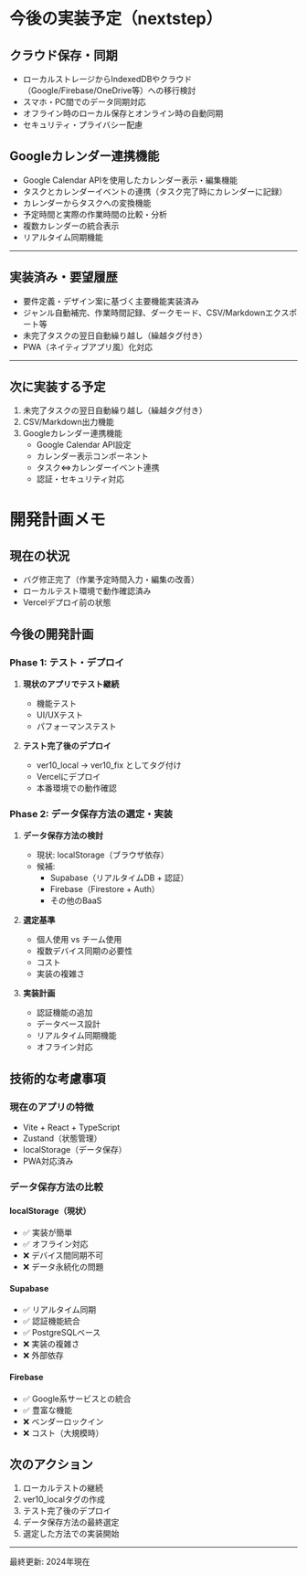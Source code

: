 # 今後の実装予定（nextstep）

## クラウド保存・同期
- ローカルストレージからIndexedDBやクラウド（Google/Firebase/OneDrive等）への移行検討
- スマホ・PC間でのデータ同期対応
- オフライン時のローカル保存とオンライン時の自動同期
- セキュリティ・プライバシー配慮

## Googleカレンダー連携機能
- Google Calendar APIを使用したカレンダー表示・編集機能
- タスクとカレンダーイベントの連携（タスク完了時にカレンダーに記録）
- カレンダーからタスクへの変換機能
- 予定時間と実際の作業時間の比較・分析
- 複数カレンダーの統合表示
- リアルタイム同期機能

---

## 実装済み・要望履歴
- 要件定義・デザイン案に基づく主要機能実装済み
- ジャンル自動補完、作業時間記録、ダークモード、CSV/Markdownエクスポート等
- 未完了タスクの翌日自動繰り越し（繰越タグ付き）
- PWA（ネイティブアプリ風）化対応

---

## 次に実装する予定
1. 未完了タスクの翌日自動繰り越し（繰越タグ付き）
2. CSV/Markdown出力機能
3. Googleカレンダー連携機能
   - Google Calendar API設定
   - カレンダー表示コンポーネント
   - タスク⇔カレンダーイベント連携
   - 認証・セキュリティ対応 

# 開発計画メモ

## 現在の状況
- バグ修正完了（作業予定時間入力・編集の改善）
- ローカルテスト環境で動作確認済み
- Vercelデプロイ前の状態

## 今後の開発計画

### Phase 1: テスト・デプロイ
1. **現状のアプリでテスト継続**
   - 機能テスト
   - UI/UXテスト
   - パフォーマンステスト

2. **テスト完了後のデプロイ**
   - ver10_local → ver10_fix としてタグ付け
   - Vercelにデプロイ
   - 本番環境での動作確認

### Phase 2: データ保存方法の選定・実装
1. **データ保存方法の検討**
   - 現状: localStorage（ブラウザ依存）
   - 候補:
     - Supabase（リアルタイムDB + 認証）
     - Firebase（Firestore + Auth）
     - その他のBaaS

2. **選定基準**
   - 個人使用 vs チーム使用
   - 複数デバイス同期の必要性
   - コスト
   - 実装の複雑さ

3. **実装計画**
   - 認証機能の追加
   - データベース設計
   - リアルタイム同期機能
   - オフライン対応

## 技術的な考慮事項

### 現在のアプリの特徴
- Vite + React + TypeScript
- Zustand（状態管理）
- localStorage（データ保存）
- PWA対応済み

### データ保存方法の比較

#### localStorage（現状）
- ✅ 実装が簡単
- ✅ オフライン対応
- ❌ デバイス間同期不可
- ❌ データ永続化の問題

#### Supabase
- ✅ リアルタイム同期
- ✅ 認証機能統合
- ✅ PostgreSQLベース
- ❌ 実装の複雑さ
- ❌ 外部依存

#### Firebase
- ✅ Google系サービスとの統合
- ✅ 豊富な機能
- ❌ ベンダーロックイン
- ❌ コスト（大規模時）

## 次のアクション
1. ローカルテストの継続
2. ver10_localタグの作成
3. テスト完了後のデプロイ
4. データ保存方法の最終選定
5. 選定した方法での実装開始

---
最終更新: 2024年現在 